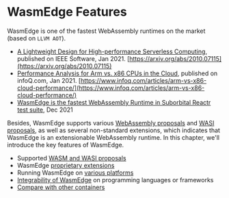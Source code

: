 # WasmEdge Features

WasmEdge is one of the fastest WebAssembly runtimes on the market (based on `LLVM AOT`).

* [A Lightweight Design for High-performance Serverless Computing](https://arxiv.org/abs/2010.07115), published on IEEE Software, Jan 2021. [https://arxiv.org/abs/2010.07115](https://arxiv.org/abs/2010.07115)
* [Performance Analysis for Arm vs. x86 CPUs in the Cloud](https://www.infoq.com/articles/arm-vs-x86-cloud-performance/), published on infoQ.com, Jan 2021. [https://www.infoq.com/articles/arm-vs-x86-cloud-performance/](https://www.infoq.com/articles/arm-vs-x86-cloud-performance/)
* [WasmEdge is the fastest WebAssembly Runtime in Suborbital Reactr test suite](https://blog.suborbital.dev/suborbital-wasmedge), Dec 2021

Besides, WasmEdge supports various [WebAssembly proposals](https://github.com/WebAssembly/proposals) and [WASI proposals](https://github.com/WebAssembly/proposals), as well as several non-standard extensions, which indicates that WasmEdge is an extensionable WebAssembly runtime. In this chapter, we'll introduce the key features of WasmEdge.

* Supported [WASM and WASI proposals](features/proposals.md)
* WasmEdge [proprietary extensions](features/proprietary_extend.md)
* Running WasmEdge on [various platforms](features/platforms.md)
* [Integrability of WasmEdge](features/integrations.md) on programming languages or frameworks
* [Compare with other containers](features/comparison.md)
